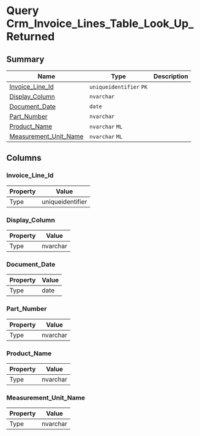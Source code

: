# Query Crm_Invoice_Lines_Table_Look_Up_Returned


## Summary

| Name | Type | Description |
| - | - | --- |
|[Invoice_Line_Id](#invoice_line_id)|`uniqueidentifier` `PK`||
|[Display_Column](#display_column)|`nvarchar` ||
|[Document_Date](#document_date)|`date` ||
|[Part_Number](#part_number)|`nvarchar` ||
|[Product_Name](#product_name)|`nvarchar` `ML`||
|[Measurement_Unit_Name](#measurement_unit_name)|`nvarchar` `ML`||

## Columns

### Invoice_Line_Id

| Property | Value |
| - | - |
|Type|uniqueidentifier|

### Display_Column

| Property | Value |
| - | - |
|Type|nvarchar|

### Document_Date

| Property | Value |
| - | - |
|Type|date|

### Part_Number

| Property | Value |
| - | - |
|Type|nvarchar|

### Product_Name

| Property | Value |
| - | - |
|Type|nvarchar|

### Measurement_Unit_Name

| Property | Value |
| - | - |
|Type|nvarchar|


